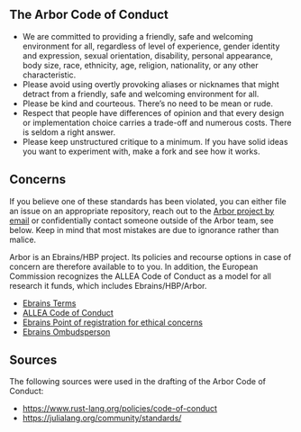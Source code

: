 ## The Arbor Code of Conduct

* We are committed to providing a friendly, safe and welcoming environment for all, regardless of level of experience, gender identity and expression, sexual orientation, disability, personal appearance, body size, race, ethnicity, age, religion, nationality, or any other characteristic.
* Please avoid using overtly provoking aliases or nicknames that might detract from a friendly, safe and welcoming environment for all.
* Please be kind and courteous. There’s no need to be mean or rude.
* Respect that people have differences of opinion and that every design or implementation choice carries a trade-off and numerous costs. There is seldom a right answer.
* Please keep unstructured critique to a minimum. If you have solid ideas you want to experiment with, make a fork and see how it works.

## Concerns

If you believe one of these standards has been violated, you can either file an issue on an appropriate repository, reach out to the [Arbor project by email](mailto:arbor-sim@fz-juelich.de) or confidentially contact someone outside of the Arbor team, see below. Keep in mind that most mistakes are due to ignorance rather than malice.

Arbor is an Ebrains/HBP project. Its policies and recourse options in case of concern are therefore available to to you. In addition, the European Commission recognizes the ALLEA Code of Conduct as a model for all research it funds, which includes Ebrains/HBP/Arbor.

* [Ebrains Terms](https://ebrains.eu/terms)
* [ALLEA Code of Conduct](https://allea.org/code-of-conduct)
* [Ebrains Point of registration for ethical concerns](https://www.humanbrainproject.eu/en/social-ethical-reflective/about/register-ethical-concern/)
* [Ebrains Ombudsperson](mailto:research-integrity@ebrains.eu)

## Sources

The following sources were used in the drafting of the Arbor Code of Conduct:

* https://www.rust-lang.org/policies/code-of-conduct
* https://julialang.org/community/standards/

<!-- keep in sync with /contrib/index.rst -->
